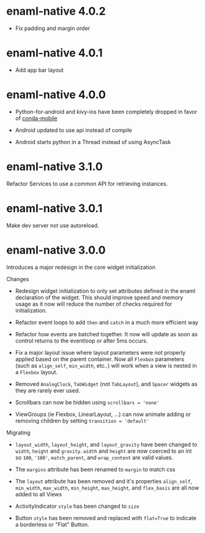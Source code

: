 # enaml-native 4.0.2

- Fix padding and margin order

# enaml-native 4.0.1

- Add app bar layout

# enaml-native 4.0.0

- Python-for-android and kivy-ios have been completely dropped in favor of 
[conda-mobile](https://github.com/codelv/conda-mobile)

- Android updated to use api instead of compile
- Android starts python in a Thread instead of using AsyncTask



# enaml-native 3.1.0

Refactor Services to use a common API for retrieving instances.

# enaml-native 3.0.1

Make dev server not use autoreload.


# enaml-native 3.0.0

Introduces a major redesign in the core widget initialization

Changes

- Redesign widget initialization to only set attributes defined in the enaml
declaration of the widget.  This should improve speed and memory usage as it now will reduce
the number of checks required for initialization.

- Refactor event loops to add `then` and `catch` in a much more efficient way

- Refactor how events are batched together. It now will update as soon as control returns
to the eventloop or after 5ms occurs. 

- Fix a major layout issue where layout parameters were not properly applied based on the parent 
container. Now all `Flexbox` parameters (such as `align_self`, `min_width`, etc..) will work when
a view is nested in a `Flexbox` layout.

- Removed `AnalogClock`, `TabWidget` (not `TabLayout`), and `Spacer` widgets as they are rarely 
ever used.

- Scrollbars can now be hidden using `scrollbars = 'none'`

- ViewGroups (ie Flexbox, LinearLayout, ...) can now animate adding or removing children by setting
`transition = 'default'`



Migrating


- `layout_width`, `layout_height`, and `layout_gravity` have been changed 
to `width`, `height` and `gravity`. `width` and `height` are now coerced to an
int so `100`, `'100'`, `match_parent`, and `wrap_content` are valid values. 

- The `margins` attribute has been renamed to `margin` to match css
 
- The `layout` attribute has been removed and it's properties `align_self`, `min_width`, `max_width`, 
`min_height`, `max_height`, and `flex_basis` are all now added to all Views 


- ActivityIndicator `style` has been changed to `size`

- Button `style` has been removed and replaced with `flat=True` to indicate a borderless or "Flat" 
Button.

